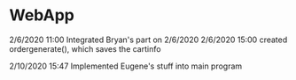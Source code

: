 # WebApp

2/6/2020 11:00  Integrated Bryan's part on 2/6/2020
2/6/2020 15:00  created ordergenerate(), which saves the cartinfo 


2/10/2020 15:47 Implemented Eugene's stuff into main program

